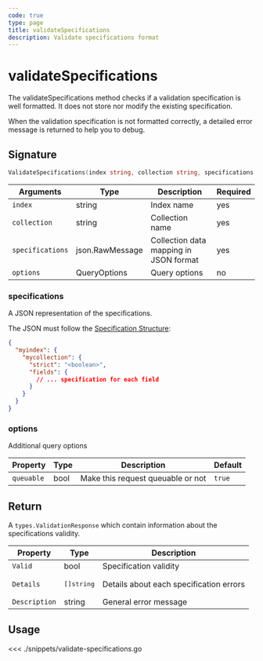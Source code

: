 ```yaml
---
code: true
type: page
title: validateSpecifications
description: Validate specifications format
---
```


# validateSpecifications

The validateSpecifications method checks if a validation specification is well formatted. It does not store nor modify the existing specification.

When the validation specification is not formatted correctly, a detailed error message is returned to help you to debug.

## Signature

```go
ValidateSpecifications(index string, collection string, specifications json.RawMessage, options types.QueryOptions) (types.ValidationResponse, error)
```

| Arguments        | Type            | Description                            | Required |
| ---------------- | --------------- | -------------------------------------- | -------- |
| `index`          | string          | Index name                             | yes      |
| `collection`     | string          | Collection name                        | yes      |
| `specifications` | json.RawMessage | Collection data mapping in JSON format | yes      |
| `options`        | QueryOptions    | Query options                          | no       |

### **specifications**

A JSON representation of the specifications.

The JSON must follow the [Specification Structure](/core/1/guide/datavalidation):

```json
{
  "myindex": {
    "mycollection": {
      "strict": "<boolean>",
      "fields": {
        // ... specification for each field
      }
    }
  }
}
```

### **options**

Additional query options

| Property   | Type | Description                       | Default |
| ---------- | ---- | --------------------------------- | ------- |
| `queuable` | bool | Make this request queuable or not | `true`  |

## Return

A `types.ValidationResponse` which contain information about the specifications validity.

| Property      | Type                | Description                             |
| ------------- | ------------------- | --------------------------------------- |
| `Valid`       | bool                | Specification validity                  |
| `Details`     | <pre>[]string</pre> | Details about each specification errors |
| `Description` | string              | General error message                   |

## Usage

<<< ./snippets/validate-specifications.go
